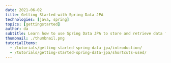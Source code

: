```yaml
---
date: 2021-06-02
title: Getting Started with Spring Data JPA
technologies: [java, spring]
topics: [gettingstarted]
author: da
subtitle: Learn how to use Spring Data JPA to store and retrieve data from your database.
thumbnail: ./thumbnail.png
tutorialItems:
  - /tutorials/getting-started-spring-data-jpa/introduction/
  - /tutorials/getting-started-spring-data-jpa/shortcuts-used/
---
```

